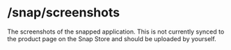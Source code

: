 # /snap/screenshots

The screenshots of the snapped application.  This is not currently synced to the product page on the Snap Store and should be uploaded by yourself.